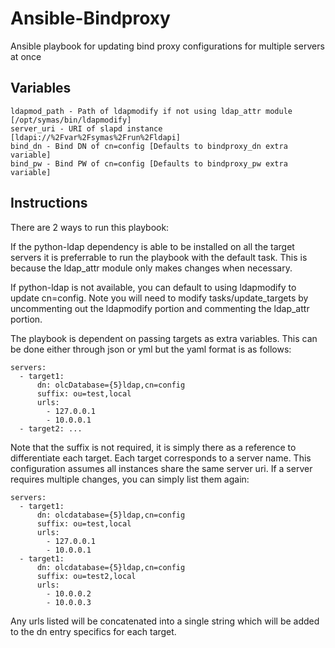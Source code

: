 # Ansible-Bindproxy
Ansible playbook for updating bind proxy configurations for multiple servers at once

## Variables

    ldapmod_path - Path of ldapmodify if not using ldap_attr module [/opt/symas/bin/ldapmodify]
    server_uri - URI of slapd instance [ldapi://%2Fvar%2Fsymas%2Frun%2Fldapi]
    bind_dn - Bind DN of cn=config [Defaults to bindproxy_dn extra variable]
    bind_pw - Bind PW of cn=config [Defaults to bindproxy_pw extra variable]

## Instructions

There are 2 ways to run this playbook:

If the python-ldap dependency is able to be installed on all the target servers it is preferrable to run the playbook with the default task. This is because the ldap_attr module only makes changes when necessary.

If python-ldap is not available, you can default to using ldapmodify to update cn=config. Note you will need to modify tasks/update_targets by uncommenting out the ldapmodify portion and commenting the ldap_attr portion.

The playbook is dependent on passing targets as extra variables. This can be done either through json or yml but the yaml format is as follows:

    servers:
      - target1:
          dn: olcDatabase={5}ldap,cn=config
          suffix: ou=test,local
          urls:
            - 127.0.0.1
            - 10.0.0.1
      - target2: ...

Note that the suffix is not required, it is simply there as a reference to differentiate each target. Each target corresponds to a server name. This configuration assumes all instances share the same server uri. If a server requires multiple changes, you can simply list them again:

    servers:
      - target1:
          dn: olcdatabase={5}ldap,cn=config
          suffix: ou=test,local
          urls:
            - 127.0.0.1
            - 10.0.0.1
      - target1:
          dn: olcdatabase={5}ldap,cn=config
          suffix: ou=test2,local
          urls:
            - 10.0.0.2
            - 10.0.0.3

Any urls listed will be concatenated into a single string which will be added to the dn entry specifics for each target.
